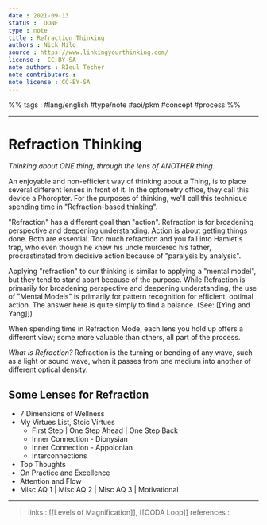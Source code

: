 ```yaml
---
date : 2021-09-13
status :  DONE
type : note
title : Refraction Thinking
authors : Nick Milo
source : https://www.linkingyourthinking.com/
license :  CC-BY-SA
note authors : RIeul Techer
note contributors : 
note license : CC-BY-SA
---
```


%% tags : #lang/english #type/note #aoi/pkm #concept #process %% 

---

Refraction Thinking
===

*Thinking about ONE thing, through the lens of ANOTHER thing.*

An enjoyable and non-efficient way of thinking about a Thing, is to place several different lenses in front of it. In the optometry office, they call this device a Phoropter. For the purposes of thinking, we'll call this technique spending time in "Refraction-based thinking".

"Refraction" has a different goal than "action". Refraction is for broadening perspective and deepening understanding. Action is about getting things done. Both are essential. Too much refraction and you fall into Hamlet's trap, who even though he knew his uncle murdered his father, procrastinated from decisive action because of "paralysis by analysis".

Applying "refraction" to our thinking is similar to applying a "mental model", but they tend to stand apart because of the purpose. While Refraction is primarily for broadening perspective and deepening understanding, the use of "Mental Models" is primarily for pattern recognition for efficient, optimal action. The answer here is quite simply to find a balance. (See: [[Ying and Yang]])

When spending time in Refraction Mode, each lens you hold up offers a different view; some more valuable than others, all part of the process.

*What is Refraction?* Refraction is the turning or bending of any wave, such as a light or sound wave, when it passes from one medium into another of different optical density.

## Some Lenses for Refraction
- 7 Dimensions of Wellness
- My Virtues List, Stoic Virtues
	- First Step | One Step Ahead | One Step Back
	- Inner Connection - Dionysian
	- Inner Connection - Appolonian
	- Interconnections
- Top Thoughts
- On Practice and Excellence
- Attention and Flow
- Misc AQ 1 | Misc AQ 2 | Misc AQ 3 | Motivational

---
> links : [[Levels of Magnification]], [[OODA Loop]]
> references : 